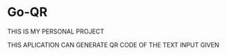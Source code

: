 # Go-QR

THIS IS MY PERSONAL PROJECT 

THIS APLICATION CAN GENERATE QR CODE OF THE TEXT INPUT GIVEN


